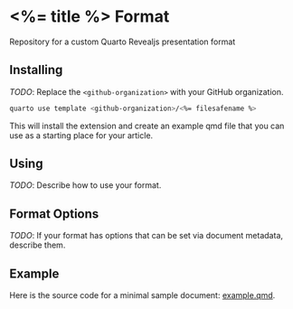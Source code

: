 # <%= title %> Format

Repository for a custom Quarto Revealjs presentation format

## Installing

*TODO*: Replace the `<github-organization>` with your GitHub organization.

```bash
quarto use template <github-organization>/<%= filesafename %>
```

This will install the extension and create an example qmd file that you can use as a starting place for your article.

## Using

*TODO*: Describe how to use your format.

## Format Options

*TODO*: If your format has options that can be set via document metadata, describe them.

## Example

Here is the source code for a minimal sample document: [example.qmd](example.qmd).

